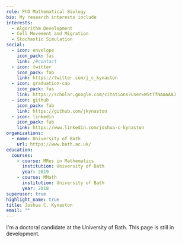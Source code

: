 ```yaml
---
role: PhD Mathematical Biology
bio: My research interests include
interests:
  - Algorithm Development
  - Cell Movement and Migration
  - Stochastic Simulation
social:
  - icon: envelope
    icon_pack: fas
    link: /#contact
  - icon: twitter
    icon_pack: fab
    link: https://twitter.com/j_c_kynaston
  - icon: graduation-cap
    icon_pack: fas
    link: https://scholar.google.com/citations?user=W5tTfNAAAAAJ
  - icon: github
    icon_pack: fab
    link: https://github.com/jkynaston
  - icon: linkedin
    icon_pack: fab
    link: https://www.linkedin.com/joshua-c-kynaston
organizations:
  - name: University of Bath
    url: https://www.bath.ac.uk/
education:
  courses:
    - course: MRes in Mathematics
      institution: University of Bath
      year: 2019
    - course: MMath
      institution: University of Bath
      year: 2018
superuser: true
highlight_name: true
title: Joshua C. Kynaston
email: ""
---
```

I'm a doctoral candidate at the University of Bath. This page is still in development.
